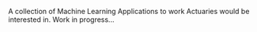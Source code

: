 A collection of Machine Learning Applications to work Actuaries would be interested in. Work in progress...
